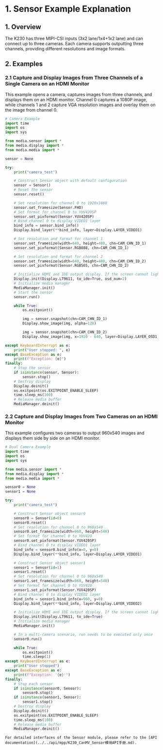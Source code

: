 # 1. Sensor Example Explanation

## 1. Overview

The K230 has three MIPI-CSI inputs (3x2 lane/1x4+1x2 lane) and can connect up to three cameras. Each camera supports outputting three channels, providing different resolutions and image formats.

## 2. Examples

### 2.1 Capture and Display Images from Three Channels of a Single Camera on an HDMI Monitor

This example opens a camera, captures images from three channels, and displays them on an HDMI monitor. Channel 0 captures a 1080P image, while channels 1 and 2 capture VGA resolution images and overlay them on the image from channel 0.

```python
# Camera Example
import time
import os
import sys

from media.sensor import *
from media.display import *
from media.media import *

sensor = None

try:
    print("camera_test")

    # Construct Sensor object with default configuration
    sensor = Sensor()
    # Reset the sensor
    sensor.reset()

    # Set resolution for channel 0 to 1920x1080
    sensor.set_framesize(Sensor.FHD)
    # Set format for channel 0 to YUV420SP
    sensor.set_pixformat(Sensor.YUV420SP)
    # Bind channel 0 to display VIDEO1 layer
    bind_info = sensor.bind_info()
    Display.bind_layer(**bind_info, layer=Display.LAYER_VIDEO1)

    # Set resolution and format for channel 1
    sensor.set_framesize(width=640, height=480, chn=CAM_CHN_ID_1)
    sensor.set_pixformat(Sensor.RGB888, chn=CAM_CHN_ID_1)

    # Set resolution and format for channel 2
    sensor.set_framesize(width=640, height=480, chn=CAM_CHN_ID_2)
    sensor.set_pixformat(Sensor.RGB565, chn=CAM_CHN_ID_2)

    # Initialize HDMI and IDE output display. If the screen cannot light up, refer to the K230_CanMV_Display module API manual in the API documentation for configuration.
    Display.init(Display.LT9611, to_ide=True, osd_num=2)
    # Initialize media manager
    MediaManager.init()
    # Start the sensor
    sensor.run()

    while True:
        os.exitpoint()

        img = sensor.snapshot(chn=CAM_CHN_ID_1)
        Display.show_image(img, alpha=128)

        img = sensor.snapshot(chn=CAM_CHN_ID_2)
        Display.show_image(img, x=1920 - 640, layer=Display.LAYER_OSD1)

except KeyboardInterrupt as e:
    print("User stopped: ", e)
except BaseException as e:
    print(f"Exception: {e}")
finally:
    # Stop the sensor
    if isinstance(sensor, Sensor):
        sensor.stop()
    # Destroy display
    Display.deinit()
    os.exitpoint(os.EXITPOINT_ENABLE_SLEEP)
    time.sleep_ms(100)
    # Release media buffer
    MediaManager.deinit()
```

### 2.2 Capture and Display Images from Two Cameras on an HDMI Monitor

This example configures two cameras to output 960x540 images and displays them side by side on an HDMI monitor.

```python
# Dual Camera Example
import time
import os
import sys

from media.sensor import *
from media.display import *
from media.media import *

sensor0 = None
sensor1 = None

try:
    print("camera_test")

    # Construct Sensor object sensor0
    sensor0 = Sensor(id=0)
    sensor0.reset()
    # Set resolution for channel 0 to 960x540
    sensor0.set_framesize(width=960, height=540)
    # Set format for channel 0 to YUV420
    sensor0.set_pixformat(Sensor.YUV420SP)
    # Bind channel 0 to display VIDEO1 layer
    bind_info = sensor0.bind_info(x=0, y=0)
    Display.bind_layer(**bind_info, layer=Display.LAYER_VIDEO1)

    # Construct Sensor object sensor1
    sensor1 = Sensor(id=1)
    sensor1.reset()
    # Set resolution for channel 0 to 960x540
    sensor1.set_framesize(width=960, height=540)
    # Set format for channel 0 to YUV420
    sensor1.set_pixformat(Sensor.YUV420SP)
    # Bind channel 0 to display VIDEO2 layer
    bind_info = sensor1.bind_info(x=960, y=0)
    Display.bind_layer(**bind_info, layer=Display.LAYER_VIDEO2)

    # Initialize HDMI and IDE output display. If the screen cannot light up, refer to the K230_CanMV_Display module API manual in the API documentation for configuration.
    Display.init(Display.LT9611, to_ide=True)
    # Initialize media manager
    MediaManager.init()

    # In a multi-camera scenario, run needs to be executed only once
    sensor0.run()

    while True:
        os.exitpoint()
        time.sleep(1)
except KeyboardInterrupt as e:
    print("User stopped")
except BaseException as e:
    print(f"Exception: '{e}'")
finally:
    # Stop each sensor
    if isinstance(sensor0, Sensor):
        sensor0.stop()
    if isinstance(sensor1, Sensor):
        sensor1.stop()
    # Destroy display
    Display.deinit()
    os.exitpoint(os.EXITPOINT_ENABLE_SLEEP)
    time.sleep_ms(100)
    # Release media buffer
    MediaManager.deinit()
```

```{admonition} Note
For detailed interfaces of the Sensor module, please refer to the [API documentation](../../api/mpp/K230_CanMV_Sensor模块API手册.md).
```

